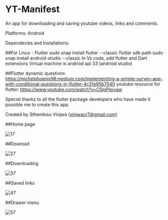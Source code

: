 # YT-Manifest

An app for downloading and saving youtube videos, links and  comments.

Platforms: Android

Dependecies and Installations:

##For Linux - Flutter
sudo snap install flutter --classic
flutter sdk-path
sudo snap install android-studio --classic
In Vs code, add flutter and Dart extensions
Virtual machine is andriod api 33 (andriod studio)

##Flutter dynamic questions
https://michelphoenix98.medium.com/implementing-a-simple-survey-app-with-conditional-questions-in-flutter-4c31e95b7040
youtube resource for flutter: https://www.youtube.com/watch?v=C5lpPjoivaw

Special thanks to all the flutter package developers who have made it possible me to create this app.

Created by Sthembiso Vinjwa (vinjwacr7@gmail.com)

##Home page

![17](https://user-images.githubusercontent.com/107161916/233446531-3da30fbf-083d-4a44-972f-b040a9dfbc13.png)

##Dowload

![27](https://user-images.githubusercontent.com/107161916/233447073-6bde8248-8863-46a1-b689-db26dfb23fb4.png)

##Downloading

![37](https://user-images.githubusercontent.com/107161916/233447225-f4e7b0ba-0022-4778-a27b-d978ee4dc0c0.png)

##Saved links

![47](https://user-images.githubusercontent.com/107161916/233447409-3c8f0ba7-7f39-44eb-8a4a-922af3b1941d.png)

##Drawer menu

![57](https://user-images.githubusercontent.com/107161916/233447610-5061d48d-19e3-46fc-9c5c-68f9730c4020.png)
